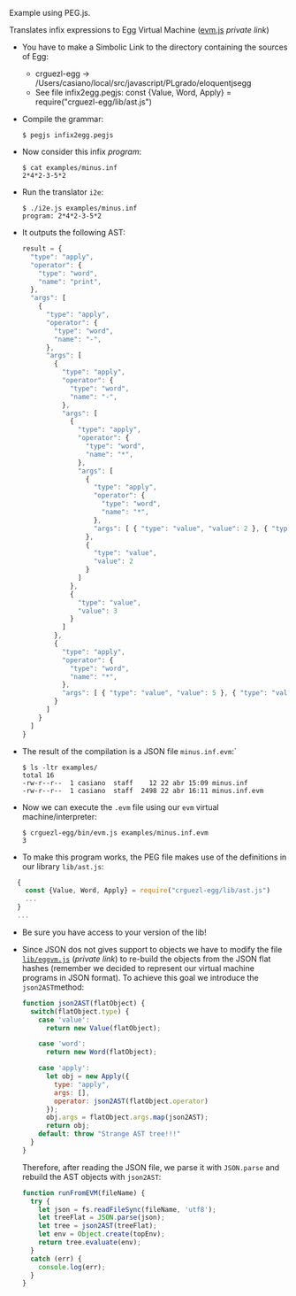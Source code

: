 Example using PEG.js. 

Translates infix expressions to Egg Virtual Machine ([evm.js](https://github.com/ULL-ESIT-PL-1718/egg/blob/private/bin/evm.js) *private link*)

* You have to make a Simbolic Link to the directory containing the sources of Egg: 
  - crguezl-egg -> /Users/casiano/local/src/javascript/PLgrado/eloquentjsegg
  - See file infix2egg.pegjs: const {Value, Word, Apply} = require("crguezl-egg/lib/ast.js")

* Compile the grammar:

  ```
  $ pegjs infix2egg.pegjs
  ```

* Now consider this infix *program*:

  ```
  $ cat examples/minus.inf
  2*4*2-3-5*2
  ```

* Run the translator `i2e`:

  ```
  $ ./i2e.js examples/minus.inf
  program: 2*4*2-3-5*2
  ```

* It outputs the following AST:

  ```javascript
  result = {
    "type": "apply",
    "operator": {
      "type": "word",
      "name": "print",
    },
    "args": [
      {
        "type": "apply",
        "operator": {
          "type": "word",
          "name": "-",
        },
        "args": [
          {
            "type": "apply",
            "operator": {
              "type": "word",
              "name": "-",
            },
            "args": [
              {
                "type": "apply",
                "operator": {
                  "type": "word",
                  "name": "*",
                },
                "args": [
                  {
                    "type": "apply",
                    "operator": {
                      "type": "word",
                      "name": "*",
                    },
                    "args": [ { "type": "value", "value": 2 }, { "type": "value", "value": 4 } ]
                  },
                  {
                    "type": "value",
                    "value": 2
                  }
                ]
              },
              {
                "type": "value",
                "value": 3
              }
            ]
          },
          {
            "type": "apply",
            "operator": {
              "type": "word",
              "name": "*",
            },
            "args": [ { "type": "value", "value": 5 }, { "type": "value", "value": 2 } ]
          }
        ]
      }
    ]
  }
  ```

* The result of the compilation is a JSON file `minus.inf.evm`:`

  ```
  $ ls -ltr examples/
  total 16
  -rw-r--r--  1 casiano  staff    12 22 abr 15:09 minus.inf
  -rw-r--r--  1 casiano  staff  2498 22 abr 16:11 minus.inf.evm
  ```

* Now we can execute the `.evm` file using our `evm` virtual machine/interpreter:

  ```
  $ crguezl-egg/bin/evm.js examples/minus.inf.evm 
  3
  ```

* To make this program works, the PEG file makes use of the definitions in  our 
library `lib/ast.js`:

```javascript
  { 
    const {Value, Word, Apply} = require("crguezl-egg/lib/ast.js")
    ...
  }
  ...
```

* Be sure you have access to your version of the lib!

* Since JSON dos not gives support to objects we have to modify the file [`lib/eggvm.js`](https://github.com/ULL-ESIT-PL-1718/egg/blob/private/lib/eggvm.js#L31-L65) (*private link*) to re-build the objects from the JSON flat hashes (remember we decided to represent our virtual machine programs in JSON format).  To achieve this goal we introduce the `json2AST`method:

  ```javascript
  function json2AST(flatObject) {
    switch(flatObject.type) {
      case 'value':
        return new Value(flatObject);

      case 'word':
        return new Word(flatObject);

      case 'apply':
        let obj = new Apply({
          type: "apply", 
          args: [], 
          operator: json2AST(flatObject.operator)
        });
        obj.args = flatObject.args.map(json2AST);
        return obj;
      default: throw "Strange AST tree!!!"
    }
  }
  ```

  Therefore, after reading the JSON file, we parse it with `JSON.parse` and 
  rebuild the AST objects with `json2AST`:

  ```javascript
  function runFromEVM(fileName) {
    try {
      let json = fs.readFileSync(fileName, 'utf8');
      let treeFlat = JSON.parse(json);
      let tree = json2AST(treeFlat);
      let env = Object.create(topEnv);
      return tree.evaluate(env);
    }
    catch (err) {
      console.log(err);
    }
  }
  ```
